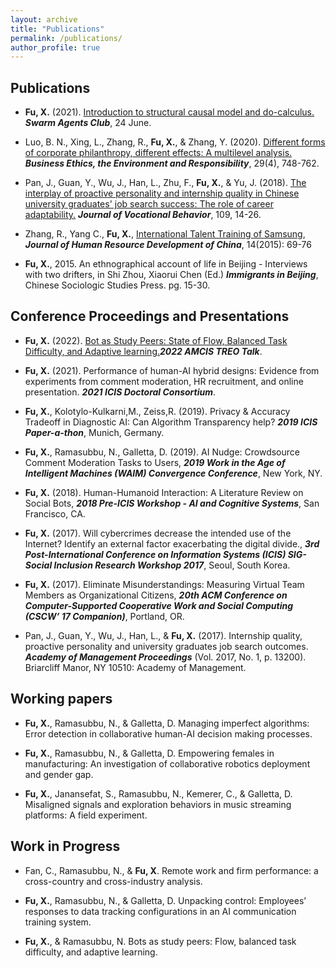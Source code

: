 ```yaml
---
layout: archive
title: "Publications"
permalink: /publications/
author_profile: true
---
```


Publications
------
* **Fu, X.** (2021). [Introduction to structural causal model and do-calculus.](https://mp.weixin.qq.com/s/6tNlD864RvVxyM4aVK-6_Q) _**Swarm Agents Club**_, 24 June. 

* Luo, B. N., Xing, L., Zhang, R., **Fu, X.**, & Zhang, Y. (2020). [Different forms of corporate philanthropy, different effects: A multilevel analysis.](https://onlinelibrary.wiley.com/doi/abs/10.1111/beer.12312) _**Business Ethics, the Environment and Responsibility**_, 29(4), 748-762.

* Pan, J., Guan, Y., Wu, J., Han, L., Zhu, F., **Fu, X.**, & Yu, J. (2018). [The interplay of proactive personality and internship quality in Chinese university graduates' job search success: The role of career adaptability.](https://www.sciencedirect.com/science/article/abs/pii/S0001879118301040) _**Journal of Vocational Behavior**_, 109, 14-26.

* Zhang, R., Yang C., **Fu, X.**, [International Talent Training of Samsung](http://www.cqvip.com/qk/91123x/201514/665619181.html), _**Journal of Human Resource Development of China**_, 14(2015): 69-76

* **Fu, X.**, 2015. An ethnographical account of life in Beijing - Interviews with two drifters, in Shi Zhou, Xiaorui Chen (Ed.) _**Immigrants in Beijing**_, Chinese Sociologic Studies Press. pg. 15-30. 

Conference Proceedings and Presentations
------

* **Fu, X.** (2022). [Bot as Study Peers: State of Flow, Balanced Task Difficulty, and Adaptive learning.](https://aisel.aisnet.org/treos_amcis2022/34/)_**2022 AMCIS TREO Talk**_.

* **Fu, X.** (2021). Performance of human-AI hybrid designs: Evidence from experiments from comment moderation, HR recruitment, and online presentation. _**2021 ICIS Doctoral Consortium**_.

* **Fu, X.**, Kolotylo-Kulkarni,M., Zeiss,R. (2019). Privacy & Accuracy Tradeoff in Diagnostic AI: Can Algorithm Transparency help?
_**2019 ICIS Paper-a-thon**_, Munich, Germany.

* **Fu, X.**, Ramasubbu, N., Galletta, D. (2019). AI Nudge: Crowdsource Comment Moderation Tasks to Users,
_**2019 Work in the Age of Intelligent Machines (WAIM) Convergence Conference**_, New York, NY.

* **Fu, X.** (2018). Human-Humanoid Interaction: A Literature Review on Social Bots, _**2018 Pre-ICIS Workshop - AI and Cognitive Systems**_, San Francisco, CA.

* **Fu, X.** (2017). Will cybercrimes decrease the intended use of the Internet? Identify an external factor exacerbating the digital divide., _**3rd Post-International Conference on Information Systems (ICIS) SIG-Social Inclusion Research Workshop 2017**_, Seoul, South Korea.

* **Fu, X.** (2017). Eliminate Misunderstandings: Measuring Virtual Team Members as Organizational Citizens, _**20th ACM Conference on Computer-Supported Cooperative Work and Social Computing (CSCW’ 17 Companion)**_, Portland, OR.

*	Pan, J., Guan, Y., Wu, J., Han, L., & **Fu, X.** (2017). Internship quality, proactive personality and university graduates job search outcomes. _**Academy of Management Proceedings**_ (Vol. 2017, No. 1, p. 13200). Briarcliff Manor, NY 10510: Academy of Management.


Working papers
------
* **Fu, X.**, Ramasubbu, N., & Galletta, D. Managing imperfect algorithms: Error detection in collaborative human-AI decision making processes.

* **Fu, X.**, Ramasubbu, N., & Galletta, D. Empowering females in manufacturing: An investigation of collaborative robotics deployment and gender gap.

* **Fu, X.**, Janansefat, S., Ramasubbu, N., Kemerer, C., & Galletta, D. Misaligned signals and exploration behaviors in music streaming platforms: A field experiment.


Work in Progress
------
* Fan, C., Ramasubbu, N., & **Fu, X**. Remote work and firm performance: a cross-country and cross-industry analysis.

* **Fu, X.**, Ramasubbu, N., & Galletta, D. Unpacking control: Employees’ responses to data tracking configurations in an AI communication training system.

* **Fu, X.**, & Ramasubbu, N. Bots as study peers: Flow, balanced task difficulty, and adaptive learning.

